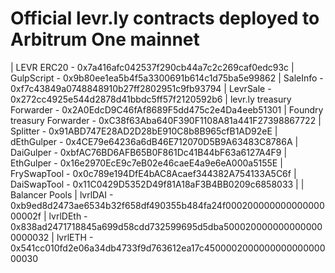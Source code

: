 # Official levr.ly contracts deployed to Arbitrum One mainnet

| LEVR ERC20 - 0x7a416afc042537f290cb44a7c2c269caf0edc93c
| GulpScript - 0x9b80ee1ea5b4f5a3300691b614c1d75ba5e99862
| SaleInfo - 0xf7c43849a0748848910b27ff2802951c9fb93794
| LevrSale - 0x272cc4925e544d2878d41bbdc5ff57f2120592b6
| levr.ly treasury Forwarder - 0x2A0EdcD9C46fAf8689F5dd475c2e4Da4eeb51301
| Foundry treasury Forwarder - 0xC38f63Aba640F390F1108A81a441F27398867722
| Splitter - 0x91ABD747E28AD2D28bE910C8b8B965cfB1AD92eE
| dEthGulper - 0x4CE79e64236a6dB46E712070D5B9A63483C8786A
| DaiGulper - 0xbfAC76BD6AFB65B0F861Dc41B44bF63a6127A4F9
| EthGulper - 0x16e2970EcE9c7eB02e46caeE4a9e6eA000a5155E
| FrySwapTool - 0x0c789e194DfE4bAC8Acaef344382A754133A5C6f
| DaiSwapTool - 0x11C0429D5352D49f81A18aF3B4BB0209c6858033
|
| Balancer Pools
| lvrlDAI - 0xb9ed8d2473ae6534b32f658df490355b484fa24f00020000000000000000002f
| lvrlDEth - 0x838ad2471718845a699d58cdd732599695d5dba5000200000000000000000032
| lvrlETH - 0x541cc010fd2e06a34db4733f9d763612ea17c450000200000000000000000030